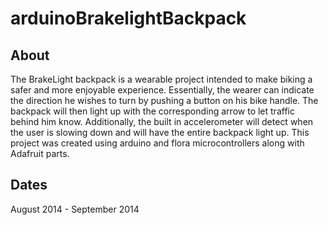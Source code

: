 # arduinoBrakelightBackpack

## About
The BrakeLight backpack is a wearable project intended to make biking a safer and more enjoyable experience. Essentially, the wearer can indicate the direction he wishes to turn by pushing a button on his bike handle. The backpack will then light up with the corresponding arrow to let traffic behind him know. Additionally, the built in accelerometer will detect when the user is slowing down and will have the entire backpack light up. This project was created using arduino and flora microcontrollers along with Adafruit parts.

## Dates
August 2014 - September 2014
